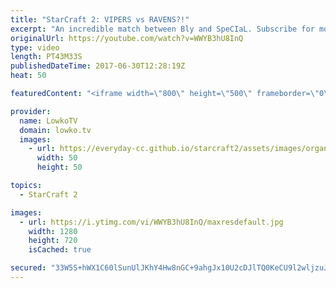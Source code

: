 ```yaml
---
title: "StarCraft 2: VIPERS vs RAVENS?!"
excerpt: "An incredible match between Bly and SpeCIaL. Subscribe for more videos: http://lowko.tv/youtube Zest vs aLive: https://goo.gl/fZqtFq  Easily one of the closest macro games between Terran and Zerg in all of StarCraft 2. In this match MajOr (also known as WinDy, Terran, Princess, Britney, Kitty, Memory,"
originalUrl: https://youtube.com/watch?v=WWYB3hU8InQ
type: video
length: PT43M33S
publishedDateTime: 2017-06-30T12:28:19Z
heat: 50

featuredContent: "<iframe width=\"800\" height=\"500\" frameborder=\"0\" src=\"https://www.youtube.com/embed/WWYB3hU8InQ\" allow=\"accelerometer; autoplay; encrypted-media; gyroscope; picture-in-picture\" allowfullscreen></iframe>"

provider:
  name: LowkoTV
  domain: lowko.tv
  images:
    - url: https://everyday-cc.github.io/starcraft2/assets/images/organizations/lowko.tv-50x50.jpg
      width: 50
      height: 50

topics:
  - StarCraft 2

images:
  - url: https://i.ytimg.com/vi/WWYB3hU8InQ/maxresdefault.jpg
    width: 1280
    height: 720
    isCached: true

secured: "33W5S+hWX1C60lSunUlJKhY4Hw8nGC+9ahgJx10U2cDJlTQ0KeCU9l2wljzuJ9Q7OuQ8lk3UA4C/MuGyvFI1a49A8yhdxrFm5GluMJb7bqhDug5bMbJvvLetWzVPuYgbricOZNdYhXzT0PUgnp1FUTVYK8dkplHEtzDqQlMQ5xTVox8CEtJE5tz0iyVquZigs3jd90hOnKS6a0I6z7bYjI1aFbjC7w61Hg1qBbeYuj7/4w7LQAcM9qmue+IY1R7AijGit0z+wNySwqP0EQzkOHyyIs81mBjDUe3N8BYMuWoumNjxL4E7UlNJS2xpGi0XTVfFWV/D5RrLf8WkXVRL0LxtiNNKtGMhiz4rTEjsrJUiTYt0YnpvJ65Yfd2+lHbNWaE6K5DIzgdkWhd/vcux2FHDqf70HhQ6yeV8TyuGvbXozQNysefqE2hO+zo9NNtv;GnA5/0RXZmzMZy/XIk04TQ=="
---
```


